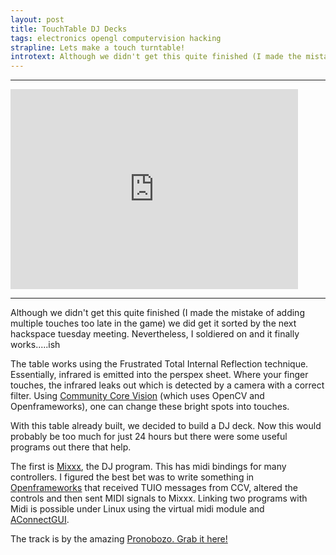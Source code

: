 ```yaml
--- 
layout: post
title: TouchTable DJ Decks
tags: electronics opengl computervision hacking
strapline: Lets make a touch turntable!
introtext: Although we didn't get this quite finished (I made the mistake of adding multiple touches too late in the game) we did get it sorted by the next hackspace tuesday meeting. Nevertheless, I soldiered on and it finally works.....ish
---
```


<div class="clearfix"></div>
<hr />
<iframe src="https://player.vimeo.com/video/14897790?portrait=0" width="460" height="320" frameborder="0"></iframe>
<div class="clearfix"></div>
<hr />

Although we didn't get this quite finished (I made the mistake of adding multiple touches too late in the game) we did get it sorted by the next hackspace tuesday meeting. Nevertheless, I soldiered on and it finally works.....ish


The table works using the Frustrated Total Internal Reflection technique. Essentially, infrared is emitted into the perspex sheet. Where your finger touches, the infrared leaks out which is detected by a camera with a correct filter. Using <a href="http://www.google.com/url?sa=t&source=web&cd=2&ved=0CBcQFjAB&url=http%3A%2F%2Fnuicode.com%2Fprojects%2Ftbeta&ei=lc6MTI6JIoqqngfk89iOCw&usg=AFQjCNG78NLnV_-hOPAui4VEBRNrBq2T0Q&sig2=yT9M3nNucGKVPYDpo9Gr5A">Community Core Vision</a> (which uses OpenCV and Openframeworks), one can change these bright spots into touches.

With this table already built, we decided to build a DJ deck. Now this would probably be too much for just 24 hours but there were some useful programs out there that help.


The first is <a href="http://www.google.com/url?sa=t&source=web&cd=1&ved=0CB8QFjAA&url=http%3A%2F%2Fwww.mixxx.org%2F&ei=s86MTJq9JobQngf7pbyFCw&usg=AFQjCNHNr1Ax9CegWkr19Nqgww57oGgThA&sig2=7x6vUtImkslxUZMB7RY3jg">Mixxx</a>, the DJ program. This has midi bindings for many controllers. I figured the best bet was to write something in <a href="http://www.google.com/url?sa=t&source=web&cd=3&ved=0CCEQFjAC&url=http%3A%2F%2Fopenframeworks.cc%2F&ei=xM6MTL6mIoufnAfz8NmUCw&usg=AFQjCNGf3s4rMuk8wdEs37e8jI3Sz5YHmA&sig2=ykZd8VqQGAyzERp5D9jtkw">Openframeworks</a> that received TUIO messages from CCV, altered the controls and then sent MIDI signals to Mixxx. Linking two programs with Midi is possible under Linux using the virtual midi module and <a href="http://lintian.debian.org/full/piem@debian.org.html">AConnectGUI</a>.


The track is by the amazing <a href="http://www.pronobozo.com/remixes/NIN%20-%20Only%20(Pronobozo%20Remix)">Pronobozo. Grab it here!</a>